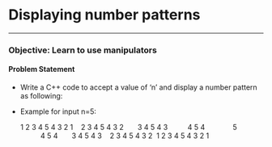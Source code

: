 # Displaying number patterns
---     
### Objective:  Learn to use manipulators

#### Problem Statement
* Write a C++ code to accept a value of ‘n’ and display a number pattern as following:


* Example for input n=5:
 
    1 2 3 4 5 4 3 2 1
&nbsp;&nbsp; 2 3 4 5 4 3 2
&nbsp;&nbsp;&nbsp;&nbsp;&nbsp;&nbsp;3 4 5 4 3
&nbsp;&nbsp;&nbsp;&nbsp;&nbsp;&nbsp;&nbsp;&nbsp;&nbsp;4 5 4
&nbsp;&nbsp;&nbsp;&nbsp;&nbsp;&nbsp;&nbsp;&nbsp;&nbsp;&nbsp;&nbsp;&nbsp;&nbsp;5
&nbsp;&nbsp;&nbsp;&nbsp;&nbsp;&nbsp;&nbsp;&nbsp;&nbsp;&nbsp;4 5 4
&nbsp;&nbsp;&nbsp;&nbsp;&nbsp;&nbsp;3 4 5 4 3
&nbsp;&nbsp; 2 3 4 5 4 3 2
&nbsp;1 2 3 4 5 4 3 2 1
